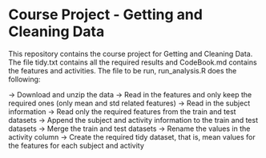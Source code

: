 # Course Project - Getting and Cleaning Data

This repository contains the course project for Getting and Cleaning Data. The file tidy.txt contains all the required results and CodeBook.md contains the features and activities. The file to be run, run_analysis.R does the following:

-> Download and unzip the data
-> Read in the features and only keep the required ones (only mean and std related features)
-> Read in the subject information
-> Read only the required features from the train and test datasets
-> Append the subject and activity information to the train and test datasets
-> Merge the train and test datasets
-> Rename the values in the activity column
-> Create the required tidy dataset, that is, mean values for the features for each subject and activity
